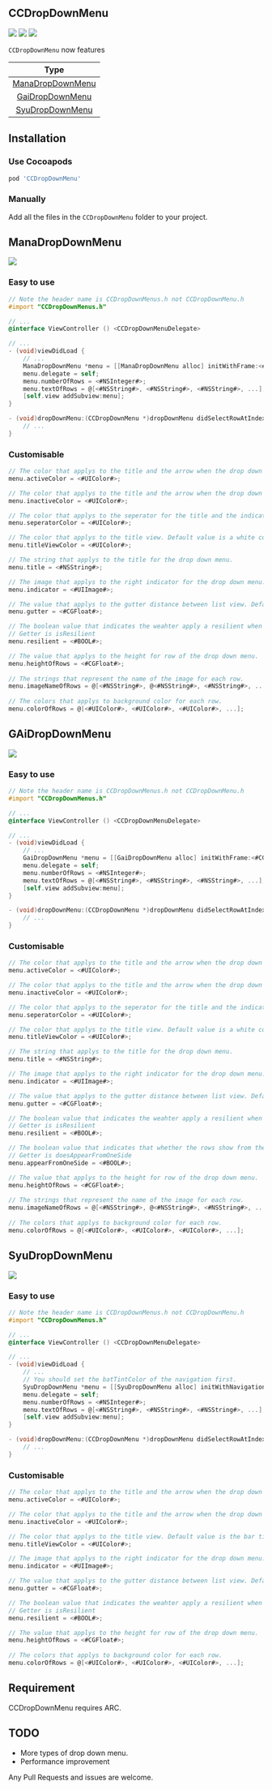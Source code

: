 ## CCDropDownMenu

[![](https://img.shields.io/badge/license-MIT-blue.svg)](https://github.com/Cokile/CCActivityIndicatorView/blob/master/Licence)
[![](https://img.shields.io/github/release/Cokile/CCDropDownMenu.svg)](https://github.com/Cokile/CCDropDownMenu/releases)
[![](https://img.shields.io/cocoapods/v/CCDropDownMenu.svg)](https://img.shields.io/cocoapods/v/CCDropDownMenu.svg)

`CCDropDownMenu` now features

|                   Type                   |
| :--------------------------------------: |
| [ManaDropDownMenu](https://github.com/Cokile/CCDropDownMenu#manadropdownmenu) |
| [GaiDropDownMenu](https://github.com/Cokile/CCDropDownMenu#gaidropdownmenu) |
| [SyuDropDownMenu](https://github.com/Cokile/CCDropDownMenu#syudropdownmenu) |



## Installation

### Use Cocoapods

```ruby
pod 'CCDropDownMenu'
```

### Manually 

Add all the files in the `CCDropDownMenu` folder to your project.



## ManaDropDownMenu

![](Captures/capture1.gif)

### Easy to use

```objective-c
// Note the header name is CCDropDownMenus.h not CCDropDownMenu.h
#import "CCDropDownMenus.h"

// ...
@interface ViewController () <CCDropDownMenuDelegate>

// ...
- (void)viewDidLoad {
	// ...
    ManaDropDownMenu *menu = [[ManaDropDownMenu alloc] initWithFrame:<#CGRect#> title:<#NSString#>];
	menu.delegate = self;
    menu.numberOfRows = <#NSInteger#>;
    menu.textOfRows = @[<#NSString#>, <#NSString#>, <#NSString#>, ...];
  	[self.view addSubview:menu];
}

- (void)dropDownMenu:(CCDropDownMenu *)dropDownMenu didSelectRowAtIndex:(NSInteger)index {
  	// ...
}
```

### Customisable

```objective-c
// The color that applys to the title and the arrow when the drop down menu is expanded. Default value is a orange color.
menu.activeColor = <#UIColor#>;

// The color that applys to the title and the arrow when the drop down menu is closed. Default value is a gray color.
menu.inactiveColor = <#UIColor#>;

// The color that applys to the seperator for the title and the indicator. Default value is a gray color.
menu.seperatorColor = <#UIColor#>;

// The color that applys to the title view. Default value is a white color.
menu.titleViewColor = <#UIColor#>;

// The string that applys to the title for the drop down menu.
menu.title = <#NSString#>;

// The image that applys to the right indicator for the drop down menu. Default value is a arrow image.
menu.indicator = <#UIImage#>;

// The value that applys to the gutter distance between list view. Default value is 0.
menu.gutter = <#CGFloat#>;

// The boolean value that indicates the weahter apply a resilient when expansion. Default value is NO.
// Getter is isResilient
menu.resilient = <#BOOL#>;

// The value that applys to the height for row of the drop down menu.
menu.heightOfRows = <#CGFloat#>;
  	
// The strings that represent the name of the image for each row.
menu.imageNameOfRows = @[<#NSString#>, @<#NSString#>, <#NSString#>, ...];
  
// The colors that applys to background color for each row.   
menu.colorOfRows = @[<#UIColor#>, <#UIColor#>, <#UIColor#>, ...];
```



## GAiDropDownMenu

![](Captures/capture3.gif)

### Easy to use

```objective-c
// Note the header name is CCDropDownMenus.h not CCDropDownMenu.h
#import "CCDropDownMenus.h"

// ...
@interface ViewController () <CCDropDownMenuDelegate>

// ...
- (void)viewDidLoad {
	// ...
    GaiDropDownMenu *menu = [[GaiDropDownMenu alloc] initWithFrame:<#CGRect#> title:<#NSString#>];
	menu.delegate = self;
    menu.numberOfRows = <#NSInteger#>;
    menu.textOfRows = @[<#NSString#>, <#NSString#>, <#NSString#>, ...];
  	[self.view addSubview:menu];
}

- (void)dropDownMenu:(CCDropDownMenu *)dropDownMenu didSelectRowAtIndex:(NSInteger)index {
  	// ...
}
```

### Customisable

```objective-c
// The color that applys to the title and the arrow when the drop down menu is expanded. Default value is a orange color.
menu.activeColor = <#UIColor#>;

// The color that applys to the title and the arrow when the drop down menu is closed. Default value is a gray color.
menu.inactiveColor = <#UIColor#>;

// The color that applys to the seperator for the title and the indicator. Default value is a gray color.
menu.seperatorColor = <#UIColor#>;

// The color that applys to the title view. Default value is a white color.
menu.titleViewColor = <#UIColor#>;

// The string that applys to the title for the drop down menu.
menu.title = <#NSString#>;

// The image that applys to the right indicator for the drop down menu. Default value is a arrow image.
menu.indicator = <#UIImage#>;

// The value that applys to the gutter distance between list view. Default value is 0.
menu.gutter = <#CGFloat#>;

// The boolean value that indicates the weahter apply a resilient when expansion. Default value is NO.
// Getter is isResilient
menu.resilient = <#BOOL#>;

// The boolean value that indicates that whether the rows show from the same side when expansion. Default value is NO.
// Getter is doesAppearFromOneSide
menu.appearFromOneSide = <#BOOL#>;

// The value that applys to the height for row of the drop down menu.
menu.heightOfRows = <#CGFloat#>;
  	
// The strings that represent the name of the image for each row.
menu.imageNameOfRows = @[<#NSString#>, @<#NSString#>, <#NSString#>, ...];
  
// The colors that applys to background color for each row.   
menu.colorOfRows = @[<#UIColor#>, <#UIColor#>, <#UIColor#>, ...];
```



## SyuDropDownMenu

![](Captures/capture2.gif)

### Easy to use

```objective-c
// Note the header name is CCDropDownMenus.h not CCDropDownMenu.h
#import "CCDropDownMenus.h"

// ...
@interface ViewController () <CCDropDownMenuDelegate>

// ...
- (void)viewDidLoad {
	// ...
  	// You should set the batTintColor of the navigation first.
    SyuDropDownMenu *menu = [[SyuDropDownMenu alloc] initWithNavigationBar:<#UINavigationBar#> useNavigationController:<#BOOL#>;
	menu.delegate = self;
    menu.numberOfRows = <#NSInteger#>;
    menu.textOfRows = @[<#NSString#>, <#NSString#>, <#NSString#>, ...];
  	[self.view addSubview:menu];
}

- (void)dropDownMenu:(CCDropDownMenu *)dropDownMenu didSelectRowAtIndex:(NSInteger)index {
  	// ...
}
```

### Customisable

```objective-c
// The color that applys to the title and the arrow when the drop down menu is expanded. Default value is a light blue color.
menu.activeColor = <#UIColor#>;

// The color that applys to the title and the arrow when the drop down menu is closed. Default value is a gray color.
menu.inactiveColor = <#UIColor#>;

// The color that applys to the title view. Default value is the bar tint color of the navigation bar.
menu.titleViewColor = <#UIColor#>;

// The image that applys to the right indicator for the drop down menu. Default value is a arrow image.
menu.indicator = <#UIImage#>;

// The value that applys to the gutter distance between list view. Default value is 0.
menu.gutter = <#CGFloat#>;

// The boolean value that indicates the weahter apply a resilient when expansion. Default value is NO.
// Getter is isResilient
menu.resilient = <#BOOL#>;

// The value that applys to the height for row of the drop down menu.
menu.heightOfRows = <#CGFloat#>;
  
// The colors that applys to background color for each row.   
menu.colorOfRows = @[<#UIColor#>, <#UIColor#>, <#UIColor#>, ...];
```



## Requirement

CCDropDownMenu requires ARC.



## TODO

- More types of drop down menu.
- Performance improvement



Any Pull Requests and issues are welcome. 

